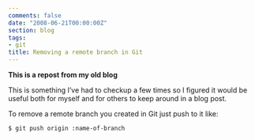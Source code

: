 ```yaml
---
comments: false
date: "2008-06-21T00:00:00Z"
section: blog
tags:
- git
title: Removing a remote branch in Git
---
```


**This is a repost from my old blog**

This is something I’ve had to checkup a few times so I figured it would be useful both for myself and for others to keep around in a blog post.

To remove a remote branch you created in Git just push to it like:

```shell
$ git push origin :name-of-branch
```